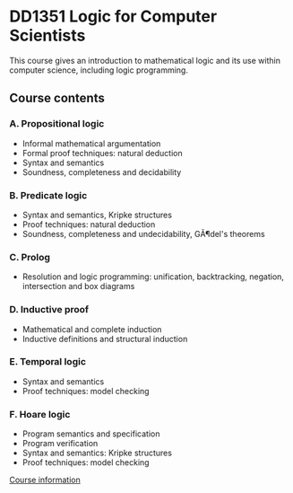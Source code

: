 # DD1351 Logic for Computer Scientists

This course gives an introduction to mathematical logic and its use within computer science, including logic programming.

## Course contents
### A. Propositional logic

- Informal mathematical argumentation
- Formal proof techniques: natural deduction
- Syntax and semantics
- Soundness, completeness and decidability

### B. Predicate logic

- Syntax and semantics, Kripke structures
- Proof techniques: natural deduction
- Soundness, completeness and undecidability, GÃ¶del's theorems

### C. Prolog

- Resolution and logic programming: unification, backtracking, negation, intersection and box diagrams

### D. Inductive proof

- Mathematical and complete induction
- Inductive definitions and structural induction

### E. Temporal logic

- Syntax and semantics
- Proof techniques: model checking

### F. Hoare logic

- Program semantics and specification
- Program verification
- Syntax and semantics: Kripke structures
- Proof techniques: model checking

[Course information](https://www.kth.se/student/kurser/kurs/DD1351?l=en)
